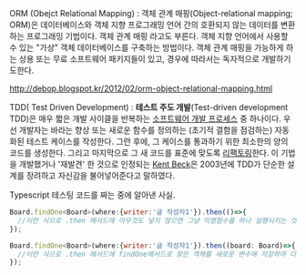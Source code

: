

ORM (Obejct Relational Mapping) : 객체 관계 매핑(Object-relational mapping; ORM)은 데이터베이스와 객체 지향 프로그래밍 언어 간의 호환되지 않는 데이터를 변환하는 프로그래밍 기법이다. 객체 관계 매핑 라고도 부른다. 객체 지향 언어에서 사용할 수 있는 "가상" 객체 데이터베이스를 구축하는 방법이다. 객체 관계 매핑을 가능하게 하는 상용 또는 무료 소프트웨어 패키지들이 있고, 경우에 따라서는 독자적으로 개발하기도한다.



<http://debop.blogspot.kr/2012/02/orm-object-relational-mapping.html>



TDD( Test Driven Development) : **테스트 주도 개발**(Test-driven development TDD)은 매우 짧은 개발 사이클을 반복하는 [소프트웨어 개발 프로세스](https://ko.wikipedia.org/wiki/%EC%86%8C%ED%94%84%ED%8A%B8%EC%9B%A8%EC%96%B4_%EA%B0%9C%EB%B0%9C_%ED%94%84%EB%A1%9C%EC%84%B8%EC%8A%A4) 중 하나이다. 우선 개발자는 바라는 향상 또는 새로운 함수를 정의하는 (초기적 결함을 점검하는) 자동화된 테스트 케이스를 작성한다. 그런 후에, 그 케이스를 통과하기 위한 최소한의 양의 코드를 생성한다. 그리고 마지막으로 그 새 코드를 표준에 맞도록 [리팩토링](https://ko.wikipedia.org/wiki/%EB%A6%AC%ED%8C%A9%ED%86%A0%EB%A7%81)한다. 이 기법을 개발했거나 '재발견' 한 것으로 인정되는 [Kent Beck](https://en.wikipedia.org/wiki/Kent_Beck)은 2003년에 TDD가 단순한 설계를 장려하고 자신감을 불어넣어준다고 말하였다.



Typescript 테스팅 코드를 짜는 중에 알아낸 사실.



~~~javascript
Board.findOne<Board>(where:{writer:'글 작성자1'}).then(()=>{
  //이런 식으로 .then 메서드에 아무것도 넣지 않으면 그냥 익명함수를 하나 실행시키는 것이고,
});

Board.findOne<Board>(where:{writer:'글 작성자1'}).then((board: Board)=>{
  //이런 식으로 .then 메서드에 findOne메서드로 찾은 객체를 새로운 변수에 저장하여 다음 콜백 함수에 넘길 수 있다. 
});
~~~

